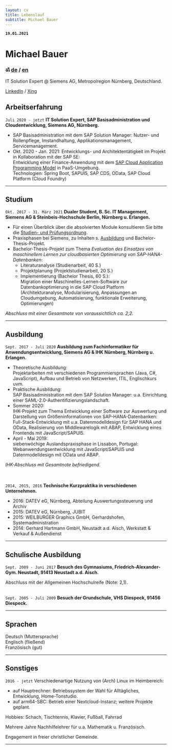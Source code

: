 ```yaml
---
layout: cv
title: Lebenslauf
subtitle: Michael Bauer
---
```


__`19.01.2021`__   

# Michael Bauer

### &#2384; [de](./index) / [en](./curriculum)

IT Solution Expert @ Siemens AG, Metropolregion Nürnberg, Deutschland.

[LinkedIn](https://www.linkedin.com/in/michael-bauer-b75923188/) / 
[Xing](https://www.xing.com/profile/Michael_Bauer725/cv)  


## Arbeitserfahrung

`Juli 2020 - jetzt` __IT Solution Expert, SAP Basisadministration und Cloudentwicklung, Siemens AG, Nürnberg.__

* SAP Basisadministration mit dem SAP Solution Manager: Nutzer- und Rollenpflege, Imstandhaltung, Applikationsmanagement, Servicemanagement.  
* Okt. 2020 - Jan. 2021: Entwicklungs- und Architektentätigkeit im Projekt in Kollaboration mit der SAP SE:  
Entwicklung einer Finance-Anwendung mit dem [SAP Cloud Application Programming Model](https://cap.cloud.sap/docs/) in PaaS-Umgebung.  
Technologien: Spring Boot, SAPUI5, SAP CDS, OData, SAP Cloud Platform (Cloud Foundry)

--------------------------------------------------------------------------------

## Studium

`Okt. 2017 - 31. März 2021` __Dualer Student, B. Sc. IT Management, Siemens AG & Steinbeis-Hochschule Berlin, Nürnberg u. Erlangen.__

* Für einen Überblick über die absolvierten Module konsultieren Sie bitte die [Studien- und Prüfungsordnung](./spo.pdf).
* Praxisphasen bei Siemens, zu Inhalten s. [Ausbildung](#ausbildung) und Bachelor-Thesis-Projekt.
* Bachelor-Thesis-Projekt zum Thema _Evaluation des Einsatzes von maschinellem Lernen zur cloudbasierten Optimierung von SAP-HANA-Datenbanken_:  
	- Literaturanalyse (Studienarbeit, 40 S.)
	- Projektplanung (Projektstudienarbeit, 20 S.)
	- Implementierung (Bachelor Thesis, 60 S.):  
Migration einer Maschinelles-Lernen-Software zur Datenbankoptimierung in die SAP Cloud Platform (Architekturanalyse, Modularisierung, Anpassungen an Cloudumgebung, Automatisierung, funktionale Erweiterung, Optimierungen)  

_Abschluss mit einer Gesamtnote von voraussichtlich ca. 2,2._

--------------------------------------------------------------------------------

## Ausbildung

`Sept. 2017 - Juli 2020` __Ausbildung zum Fachinformatiker für Anwendungsentwicklung, Siemens AG & IHK Nürnberg, Nürnberg u. Erlangen.__  

* Theoretische Ausbildung:  
Projektarbeiten mit verschiedenen Programmiersprachen (Java, C#, JavaScript), Aufbau und Betrieb von Netzwerken, ITIL, Englischkurs uvm.  
* Praktische Ausbildung:  
SAP Basisadministration mit dem SAP Solution Manager: u.a. Einrichtung einer SAML-2.0-Authentifizierungslandschaft.  
* Sommer 2020:  
IHK-Projekt zum Thema Entwicklung einer Software zur Auswertung und Darstellung von Größeninformationen von SAP-HANA-Datenbanken: 
Full-Stack-Entwicklung mit u.a. Datenmodelldesign für SAP HANA und OData, Realisierung von Middlewarelogik mit ABAP, Entwicklung eines Frontends mit JavaScript/SAPUI5.  
* April - Mai 2019:  
siebenwöchige Auslandspraxisphase in Lissabon, Portugal: Webanwendungsentwicklung mit JavaScript/SAPUI5 und Datenmodelldesign mit OData und ABAP.  

_IHK-Abschluss mit Gesamtnote befriedigend._  
<br> <br>


`2014, 2015, 2016` __Technische Kurzpraktika in verschiedenen Unternehmen.__  

* 2016: DATEV eG, Nürnberg, Abteilung Auswertungssteuerung und Archiv
* 2015: DATEV eG, Nürnberg, JUBIT
* 2015: WEILBURGER Graphics GmbH, Gerhardshofen, Systemadministration
* 2014: Gerhard Hartmann GmbH, Neustadt a.d. Aisch, Werkstatt & Verkauf & Außendienst

--------------------------------------------------------------------------------

## Schulische Ausbildung

`Sept. 2009 - Juni 2017` __Besuch des Gymnasiums, Friedrich-Alexander-Gym. Neustadt, 91413 Neustadt a.d. Aisch.__  

Abschluss mit der Allgemeinen Hochschulreife (Note: 2,1).  
<br>


`Sept. 2005 - Juli 2009` __Besuch der Grundschule, VHS Diespeck, 91456 Diespeck.__


--------------------------------------------------------------------------------

## Sprachen

Deutsch (Muttersprache)  
Englisch (fließend)  
Französisch (gut)  

--------------------------------------------------------------------------------

## Sonstiges

`2016 - jetzt` Verschiedenartige Nutzung von (Arch) Linux im Heimbereich:  

* auf Hauptrechner: Betriebssystem der Wahl für Alltägliches, Entwicklung, Home-Tonstudio.
* auf arm64-SBC: Betrieb einer Nextcloud-Instanz; weitere Projekte geplant.

Hobbies: Schach, Tischtennis, Klavier, Fußball, Fahrrad  

Mehrere Jahre Nachhilfelehrer für u.a. Mathematik u. Französisch.  

Engagement in freier christlicher Gemeinde.  

--------------------------------------------------------------------------------

<!-- ### Footer

Zuletzt geändert: Januar 2021 -->


